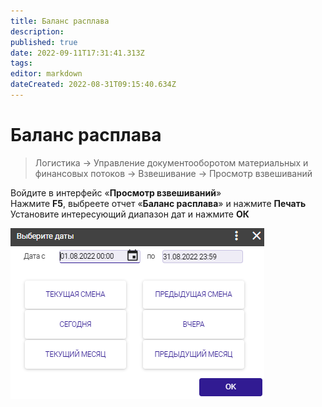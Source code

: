 ```yaml
---
title: Баланс расплава
description: 
published: true
date: 2022-09-11T17:31:41.313Z
tags: 
editor: markdown
dateCreated: 2022-08-31T09:15:40.634Z
---
```


# Баланс расплава

>Логистика → Управление документооборотом материальных и финансовых потоков → Взвешивание → Просмотр взвешиваний

Войдите в интерфейс «**Просмотр взвешиваний**»\
Нажмите **F5**, выбреете отчет «**Баланс расплава**» и нажмите **Печать**\
Установите интересующий диапазон дат и нажмите **ОК**

![](<../../../assets/0 (22)1.png>)
